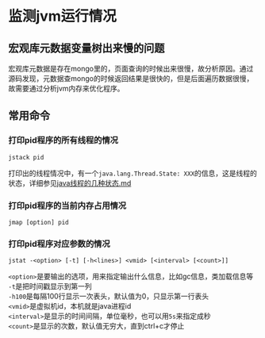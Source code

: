 # 监测jvm运行情况

## 宏观库元数据变量树出来慢的问题

宏观库元数据是存在mongo里的，页面查询的时候出来很慢，故分析原因。通过源码发现，元数据查mongo的时候返回结果是很快的，但是后面遍历数据很慢，故需要通过分析jvm内存来优化程序。

## 常用命令

### 打印pid程序的所有线程的情况

``` shell
jstack pid
```

打印出的线程情况中，有一个`java.lang.Thread.State: XXX`的信息，这是线程的状态，详细参见[java线程的几种状态.md](./java线程的几种状态.md)

### 打印pid程序的当前内存占用情况

``` shell
jmap [option] pid
```

### 打印pid程序对应参数的情况  

``` shell
jstat -<option> [-t] [-h<lines>] <vmid> [<interval> [<count>]]
```

`<option>`是要输出的选项，用来指定输出什么信息，比如gc信息，类加载信息等  
`-t`是把时间戳显示到第一列  
`-h100`是每隔100行显示一次表头，默认值为0，只显示第一行表头  
`<vmid>`是虚拟机id，本机就是java进程id  
`<interval>`是显示的时间间隔，单位毫秒，也可以用`5s`来指定成秒  
`<count>`是显示的次数，默认值无穷大，直到ctrl+c才停止